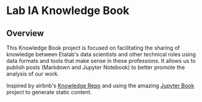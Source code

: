 # Lab IA Knowledge Book

## Overview

This Knowledge Book project is focused on facilitating the sharing of knowledge between Etalab's data scientists and other technical roles using data formats and tools that make sense in these professions. It allows us to publish posts  (Markdown and Jupyter Notebook) to better promote the analysis of our work.

Inspired by airbnb's [Knowledge Repo](https://github.com/airbnb/knowledge-repo) and using the amazing [Jupyter Book](https://jupyterbook.org/) project to generate static content.
